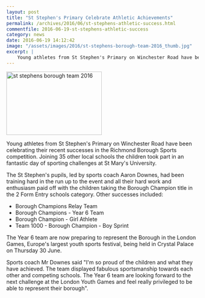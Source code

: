 ```yaml
---
layout: post
title: "St Stephen's Primary Celebrate Athletic Achievements"
permalink: /archives/2016/06/st-stephens-athletic-success.html
commentfile: 2016-06-19-st-stephens-athletic-success
category: news
date: 2016-06-19 14:12:42
image: "/assets/images/2016/st-stephens-borough-team-2016_thumb.jpg"
excerpt: |
    Young athletes from St Stephen's Primary on Winchester Road have been celebrating their recent successes in the Richmond Borough Sports competition.  Joining 35 other local schools the children took part in an fantastic day of sporting challenges at St Mary's University.
---
```


<a href="/assets/images/2016/st-stephens-borough-team-2016.jpg" title="See larger version of - st stephens borough team 2016"><img src="/assets/images/2016/st-stephens-borough-team-2016_thumb.jpg" width="250" height="166" alt="st stephens borough team 2016" class="photo right" /></a>

Young athletes from St Stephen's Primary on Winchester Road have been celebrating their recent successes in the Richmond Borough Sports competition. Joining 35 other local schools the children took part in an fantastic day of sporting challenges at St Mary's University.

The St Stephen's pupils, led by sports coach Aaron Downes, had been training hard in the run up to the event and all their hard work and enthusiasm paid off with the children taking the Borough Champion title in the 2 Form Entry schools category. Other successes included:

-   Borough Champions Relay Team
-   Borough Champions - Year 6 Team
-   Borough Champion - Girl Athlete
-   Team 1000 - Borough Champion - Boy Sprint

The Year 6 team are now preparing to represent the Borough in the London Games, Europe's largest youth sports festival, being held in Crystal Palace on Thursday 30 June.

Sports coach Mr Downes said "I'm so proud of the children and what they have achieved. The team displayed fabulous sportsmanship towards each other and competing schools. The Year 6 team are looking forward to the next challenge at the London Youth Games and feel really privileged to be able to represent their borough".
